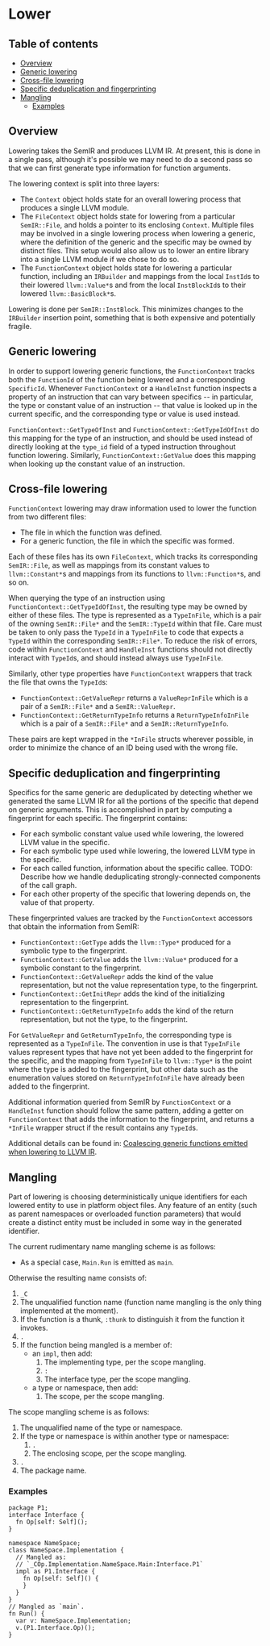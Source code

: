 # Lower

<!--
Part of the Carbon Language project, under the Apache License v2.0 with LLVM
Exceptions. See /LICENSE for license information.
SPDX-License-Identifier: Apache-2.0 WITH LLVM-exception
-->

<!-- toc -->

## Table of contents

-   [Overview](#overview)
-   [Generic lowering](#generic-lowering)
-   [Cross-file lowering](#cross-file-lowering)
-   [Specific deduplication and fingerprinting](#specific-deduplication-and-fingerprinting)
-   [Mangling](#mangling)
    -   [Examples](#examples)

<!-- tocstop -->

## Overview

Lowering takes the SemIR and produces LLVM IR. At present, this is done in a
single pass, although it's possible we may need to do a second pass so that we
can first generate type information for function arguments.

The lowering context is split into three layers:

-   The `Context` object holds state for an overall lowering process that
    produces a single LLVM module.
-   The `FileContext` object holds state for lowering from a particular
    `SemIR::File`, and holds a pointer to its enclosing `Context`. Multiple
    files may be involved in a single lowering process when lowering a generic,
    where the definition of the generic and the specific may be owned by
    distinct files. This setup would also allow us to lower an entire library
    into a single LLVM module if we chose to do so.
-   The `FunctionContext` object holds state for lowering a particular function,
    including an `IRBuilder` and mappings from the local `InstId`s to their
    lowered `llvm::Value*`s and from the local `InstBlockId`s to their lowered
    `llvm::BasicBlock*`s.

Lowering is done per `SemIR::InstBlock`. This minimizes changes to the
`IRBuilder` insertion point, something that is both expensive and potentially
fragile.

## Generic lowering

In order to support lowering generic functions, the `FunctionContext` tracks
both the `FunctionId` of the function being lowered and a corresponding
`SpecificId`. Whenever `FunctionContext` or a `HandleInst` function inspects a
property of an instruction that can vary between specifics -- in particular, the
type or constant value of an instruction -- that value is looked up in the
current specific, and the corresponding type or value is used instead.

`FunctionContext::GetTypeOfInst` and `FunctionContext::GetTypeIdOfInst` do this
mapping for the type of an instruction, and should be used instead of directly
looking at the `type_id` field of a typed instruction throughout function
lowering. Similarly, `FunctionContext::GetValue` does this mapping when looking
up the constant value of an instruction.

## Cross-file lowering

`FunctionContext` lowering may draw information used to lower the function from
two different files:

-   The file in which the function was defined.
-   For a generic function, the file in which the specific was formed.

Each of these files has its own `FileContext`, which tracks its corresponding
`SemIR::File`, as well as mappings from its constant values to
`llvm::Constant*`s and mappings from its functions to `llvm::Function*`s, and so
on.

When querying the type of an instruction using
`FunctionContext::GetTypeIdOfInst`, the resulting type may be owned by either of
these files. The type is represented as a `TypeInFile`, which is a pair of the
owning `SemIR::File*` and the `SemIR::TypeId` within that file. Care must be
taken to only pass the `TypeId` in a `TypeInFile` to code that expects a
`TypeId` within the corresponding `SemIR::File*`. To reduce the risk of errors,
code within `FunctionContext` and `HandleInst` functions should not directly
interact with `TypeId`s, and should instead always use `TypeInFile`.

Similarly, other type properties have `FunctionContext` wrappers that track the
file that owns the `TypeId`s:

-   `FunctionContext::GetValueRepr` returns a `ValueReprInFile` which is a pair
    of a `SemIR::File*` and a `SemIR::ValueRepr`.
-   `FunctionContext::GetReturnTypeInfo` returns a `ReturnTypeInfoInFile` which
    is a pair of a `SemIR::File*` and a `SemIR::ReturnTypeInfo`.

These pairs are kept wrapped in the `*InFile` structs wherever possible, in
order to minimize the chance of an ID being used with the wrong file.

## Specific deduplication and fingerprinting

Specifics for the same generic are deduplicated by detecting whether we
generated the same LLVM IR for all the portions of the specific that depend on
generic arguments. This is accomplished in part by computing a fingerprint for
each specific. The fingerprint contains:

-   For each symbolic constant value used while lowering, the lowered LLVM value
    in the specific.
-   For each symbolic type used while lowering, the lowered LLVM type in the
    specific.
-   For each called function, information about the specific callee. TODO:
    Describe how we handle deduplicating strongly-connected components of the
    call graph.
-   For each other property of the specific that lowering depends on, the value
    of that property.

These fingerprinted values are tracked by the `FunctionContext` accessors that
obtain the information from SemIR:

-   `FunctionContext::GetType` adds the `llvm::Type*` produced for a symbolic
    type to the fingerprint.
-   `FunctionContext::GetValue` adds the `llvm::Value*` produced for a symbolic
    constant to the fingerprint.
-   `FunctionContext::GetValueRepr` adds the kind of the value representation,
    but not the value representation type, to the fingerprint.
-   `FunctionContext::GetInitRepr` adds the kind of the initializing
    representation to the fingerprint.
-   `FunctionContext::GetReturnTypeInfo` adds the kind of the return
    representation, but not the type, to the fingerprint.

For `GetValueRepr` and `GetReturnTypeInfo`, the corresponding type is
represented as a `TypeInFile`. The convention in use is that `TypeInFile` values
represent types that have not yet been added to the fingerprint for the
specific, and the mapping from `TypeInFile` to `llvm::Type*` is the point where
the type is added to the fingerprint, but other data such as the enumeration
values stored on `ReturnTypeInfoInFile` have already been added to the
fingerprint.

Additional information queried from SemIR by `FunctionContext` or a `HandleInst`
function should follow the same pattern, adding a getter on `FunctionContext`
that adds the information to the fingerprint, and returns a `*InFile` wrapper
struct if the result contains any `TypeId`s.

Additional details can be found in:
[Coalescing generic functions emitted when lowering to LLVM IR](coalesce_generic_lowering.md).

## Mangling

Part of lowering is choosing deterministically unique identifiers for each
lowered entity to use in platform object files. Any feature of an entity (such
as parent namespaces or overloaded function parameters) that would create a
distinct entity must be included in some way in the generated identifier.

The current rudimentary name mangling scheme is as follows:

-   As a special case, `Main.Run` is emitted as `main`.

Otherwise the resulting name consists of:

1.  `_C`
2.  The unqualified function name (function name mangling is the only thing
    implemented at the moment).
3.  If the function is a thunk, `:thunk` to distinguish it from the function it
    invokes.
4.  `.`
5.  If the function being mangled is a member of:
    -   an `impl`, then add:
        1.  The implementing type, per the scope mangling.
        2.  `:`
        3.  The interface type, per the scope mangling.
    -   a type or namespace, then add:
        1.  The scope, per the scope mangling.

The scope mangling scheme is as follows:

1.  The unqualified name of the type or namespace.
2.  If the type or namespace is within another type or namespace:
    1.  `.`
    2.  The enclosing scope, per the scope mangling.
3.  `.`
4.  The package name.

### Examples

```carbon
package P1;
interface Interface {
  fn Op[self: Self]();
}
```

```carbon
namespace NameSpace;
class NameSpace.Implementation {
  // Mangled as:
  // `_COp.Implementation.NameSpace.Main:Interface.P1`
  impl as P1.Interface {
    fn Op[self: Self]() {
    }
  }
}
// Mangled as `main`.
fn Run() {
  var v: NameSpace.Implementation;
  v.(P1.Interface.Op)();
}
```
